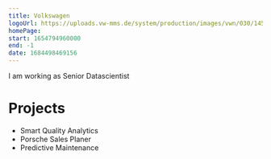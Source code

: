```yaml
---
title: Volkswagen
logoUrl: https://uploads.vw-mms.de/system/production/images/vwn/030/145/images/7a0d84d3b718c9a621100e43e581278433114c82/DB2019AL01950_web_1600.jpg?1649155356
homePage:
start: 1654794960000
end: -1
date: 1684498469156
---
```


I am working as Senior Datascientist

# Projects

- Smart Quality Analytics
- Porsche Sales Planer
- Predictive Maintenance
